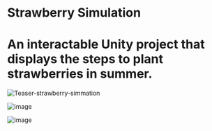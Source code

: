 # Strawberry Simulation
# An interactable Unity project that displays the steps to plant strawberries in summer.

![Teaser-strawberry-simmation](https://user-images.githubusercontent.com/81301569/193419956-bf90538a-7ec3-451a-9b59-e5a12f0e4da4.png)

![image](https://user-images.githubusercontent.com/81301569/193420090-0cd8f7a8-9b76-45f3-a0b5-551310e43852.png)

![image](https://user-images.githubusercontent.com/81301569/193420137-a4e38564-d989-4840-89ef-3b18bb09fb85.png)
